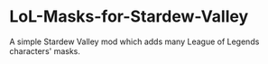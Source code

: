 # LoL-Masks-for-Stardew-Valley
A simple Stardew Valley mod which adds many League of Legends characters' masks.
